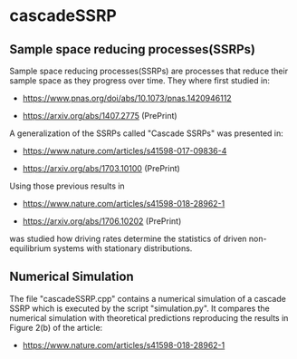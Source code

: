 # cascadeSSRP
## Sample space reducing processes(SSRPs) 

Sample space reducing processes(SSRPs) are processes that reduce their sample space as they progress over time. They where first studied in:

* https://www.pnas.org/doi/abs/10.1073/pnas.1420946112

* https://arxiv.org/abs/1407.2775 (PrePrint)

A generalization of the SSRPs called "Cascade SSRPs" was presented in:

* https://www.nature.com/articles/s41598-017-09836-4

* https://arxiv.org/abs/1703.10100 (PrePrint)


Using those previous results in

* https://www.nature.com/articles/s41598-018-28962-1

* https://arxiv.org/abs/1706.10202 (PrePrint)

was studied how driving rates determine the statistics of driven non-equilibrium systems with stationary distributions.

## Numerical Simulation
The file "cascadeSSRP.cpp" contains a numerical simulation of a cascade SSRP which is executed by the script "simulation.py". It compares the numerical simulation with theoretical predictions reproducing the results in Figure 2(b) of the article:

* https://www.nature.com/articles/s41598-018-28962-1

